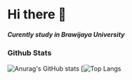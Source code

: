 # Hi there 👋
##### Curently study in Brawijaya University

<!--
**bhazheng/bhazheng** is a ✨ _special_ ✨ repository because its `README.md` (this file) appears on your GitHub profile.

Here are some ideas to get you started:

- 🔭 I’m currently working on ...
- 🌱 I’m currently learning ...
- 👯 I’m looking to collaborate on ...
- 🤔 I’m looking for help with ...
- 💬 Ask me about ...
- 📫 How to reach me: ...
- 😄 Pronouns: ...
- ⚡ Fun fact: ...
-->
### Github Stats
![Anurag's GitHub stats](https://github-readme-stats.vercel.app/api?username=bhazheng&show_icons=true&theme=gruvbox)
[![Top Langs](https://github-readme-stats.vercel.app/api/top-langs/?username=bhazheng&show_icons=true&theme=gruvbox)


